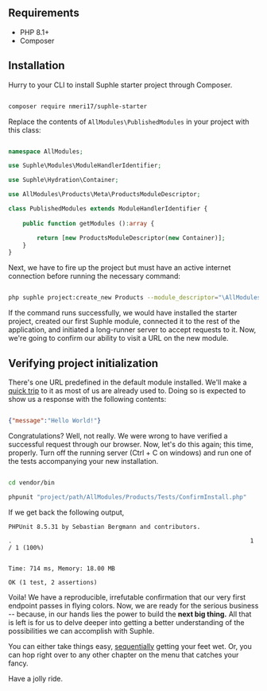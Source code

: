 ## Requirements
- PHP 8.1+
- Composer

## Installation

Hurry to your CLI to install Suphle starter project through Composer.

```bash

composer require nmeri17/suphle-starter
```

Replace the contents of `AllModules\PublishedModules` in your project with this class:

```php

namespace AllModules;

use Suphle\Modules\ModuleHandlerIdentifier;

use Suphle\Hydration\Container;

use AllModules\Products\Meta\ProductsModuleDescriptor;

class PublishedModules extends ModuleHandlerIdentifier {
	
	public function getModules ():array {

		return [new ProductsModuleDescriptor(new Container)];
	}
}
```

Next, we have to fire up the project but must have an active internet connection before running the necessary command:

```bash

php suphle project:create_new Products --module_descriptor="\AllModules\Products\Meta\ProductsModuleDescriptor"
```

If the command runs successfully, we would have installed the starter project, created our first Suphle module, connected it to the rest of the application, and initiated a long-runner server to accept requests to it. Now, we're going to confirm our ability to visit a URL on the new module.

## Verifying project initialization

There's one URL predefined in the default module installed. We'll make a [quick trip](http://localhost:8080/products/hello) to it as most of us are already used to. Doing so is expected to show us a response with the following contents:

```json

{"message":"Hello World!"}
```

Congratulations? Well, not really. We were wrong to have verified a successful request through our browser. Now, let's do this again; this time, properly. Turn off the running server (Ctrl + C on windows) and run one of the tests accompanying your new installation.

```bash

cd vendor/bin

phpunit "project/path/AllModules/Products/Tests/ConfirmInstall.php"
```

If we get back the following output,

```
PHPUnit 8.5.31 by Sebastian Bergmann and contributors.

.                                                                   1 / 1 (100%)


Time: 714 ms, Memory: 18.00 MB

OK (1 test, 2 assertions)

```

Voila! We have a reproducible, irrefutable confirmation that our very first endpoint passes in flying colors. Now, we are ready for the serious business -- because, in our hands lies the power to build the **next big thing.** All that is left is for us to delve deeper into getting a better understanding of the possibilities we can accomplish with Suphle.

You can either take things easy, [sequentially](/docs/v1/modules) getting your feet wet. Or, you can hop right over to any other chapter on the menu that catches your fancy.

Have a jolly ride.